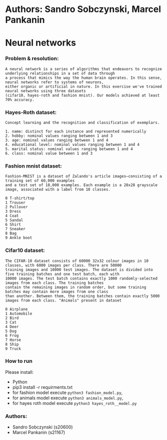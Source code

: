# Authors: Sandro Sobczynski, Marcel Pankanin

# Neural networks
### Problem & resolution:
```
A neural network is a series of algorithms that endeavors to recognize underlying relationships in a set of data through  
a process that mimics the way the human brain operates. In this sense, neural networks refer to systems of neurons,  
either organic or artificial in nature. In this exercise we've trained neural networks using three datasets 
(cifar10, hayes-roth and fashion mnist). Our models achieved at least 70% accuracy.
```

### Hayes-Roth dataset:
```
Concept learning and the recognition and classification of exemplars.

1. name: distinct for each instance and represented numerically
2. hobby: nominal values ranging between 1 and 3
3. age: nominal values ranging between 1 and 4
4. educational level: nominal values ranging between 1 and 4
5. marital status: nominal values ranging between 1 and 4
6. class: nominal value between 1 and 3
```

### Fashion mnist dataset:
```
Fashion-MNIST is a dataset of Zalando's article images—consisting of a training set of 60,000 examples  
and a test set of 10,000 examples. Each example is a 28x28 grayscale image, associated with a label from 10 classes.

0 T-shirt/top
1 Trouser
2 Pullover
3 Dress
4 Coat
5 Sandal
6 Shirt
7 Sneaker
8 Bag
9 Ankle boot
```

### Cifar10 dataset:
```
The CIFAR-10 dataset consists of 60000 32x32 colour images in 10 classes, with 6000 images per class. There are 50000 
training images and 10000 test images. The dataset is divided into five training batches and one test batch, each with 
10000 images. The test batch contains exactly 1000 randomly-selected images from each class. The training batches
contain the remaining images in random order, but some training batches may contain more images from one class 
than another. Between them, the training batches contain exactly 5000 images from each class. "Animals" present in dataset

0 Airplane
1 Automobile
2 Bird
3 Cat
4 Deer
5 Dog
6 Frog
7 Horse
8 Ship
9 Truck
```

### How to run
Please install:
- Python
- pip3 install -r requirments.txt
- for fashion model execute `python3 fashion_model.py`, 
- for animals model execute `python3 animals_model.py`,
- for hayes roth model execute `python3 hayes_roth__model.py`

### Authors: 
- Sandro Sobczynski (s20600)
- Marcel Pankanin (s21167)